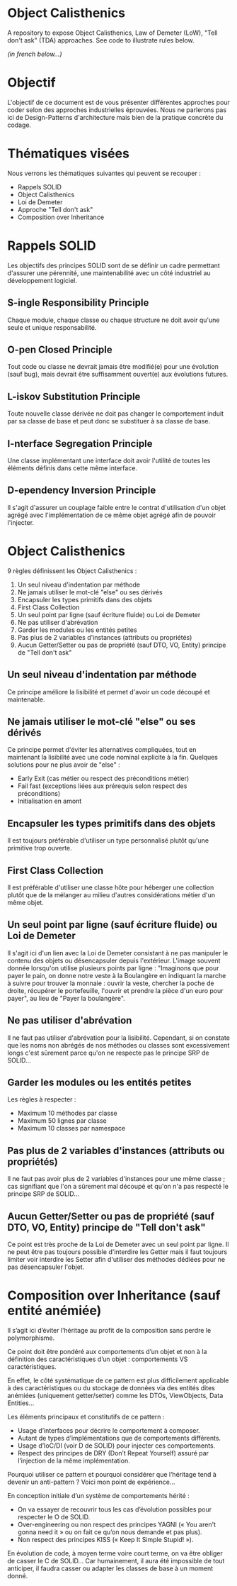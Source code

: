 # Object Calisthenics

A repository to expose Object Calisthenics, Law of Demeter (LoW), "Tell don't ask" (TDA) approaches.
See code to illustrate rules below.

_(in french below...)_

# Objectif

L'objectif de ce document est de vous présenter différentes approches pour coder selon des approches industrielles éprouvées. Nous ne parlerons pas ici de Design-Patterns d'architecture mais bien de la pratique concrète du codage.

# Thématiques visées

Nous verrons les thématiques suivantes qui peuvent se recouper :
- Rappels SOLID
- Object Calisthenics
- Loi de Demeter
- Approche "Tell don't ask"
- Composition over Inheritance

# Rappels SOLID

Les objectifs des principes SOLID sont de se définir un cadre permettant d'assurer une pérennité, une maintenabilité avec un côté industriel au développement logiciel.

## S-ingle Responsibility Principle

Chaque module, chaque classe ou chaque structure ne doit avoir qu'une seule et unique responsabilité.

## O-pen Closed Principle

Tout code ou classe ne devrait jamais être modifié(e) pour une évolution (sauf bug), mais devrait être suffisamment ouvert(e) aux évolutions futures. 

## L-iskov Substitution Principle

Toute nouvelle classe dérivée ne doit pas changer le comportement induit par sa classe de base et peut donc se substituer à sa classe de base.

## I-nterface Segregation Principle

Une classe implémentant une interface doit avoir l'utilité de toutes les éléments définis dans cette même interface.

## D-ependency Inversion Principle

Il s'agit d'assurer un couplage faible entre le contrat d'utilisation d'un objet agrégé avec l'implémentation de ce même objet agrégé afin de pouvoir l'injecter. 

# Object Calisthenics

9 règles définissent les Object Calisthenics :
1. Un seul niveau d'indentation par méthode
2. Ne jamais utiliser le mot-clé "else" ou ses dérivés
3. Encapsuler les types primitifs dans des objets
4. First Class Collection
5. Un seul point par ligne (sauf écriture fluide) ou Loi de Demeter
6. Ne pas utiliser d'abrévation
7. Garder les modules ou les entités petites
8. Pas plus de 2 variables d'instances (attributs ou propriétés)
9. Aucun Getter/Setter ou pas de propriété (sauf DTO, VO, Entity) principe de "Tell don't ask"
   
## Un seul niveau d'indentation par méthode

Ce principe améliore la lisibilité et permet d'avoir un code découpé et maintenable.

## Ne jamais utiliser le mot-clé "else" ou ses dérivés

Ce principe permet d'éviter les alternatives compliquées, tout en maintenant la lisibilité avec une code nominal explicite à la fin.
Quelques solutions pour ne plus avoir de "else" :
- Early Exit (cas métier ou respect des préconditions métier)
- Fail fast (exceptions liées aux prérequis selon respect des préconditions)
- Initialisation en amont

## Encapsuler les types primitifs dans des objets

Il est toujours préférable d'utiliser un type personnalisé plutôt qu'une primitive trop ouverte.

## First Class Collection

Il est préférable d'utiliser une classe hôte pour héberger une collection plutôt que de la mélanger au milieu d'autres considérations métier d'un même objet.

## Un seul point par ligne (sauf écriture fluide) ou Loi de Demeter

Il s'agit ici d'un lien avec la Loi de Demeter consistant à ne pas manipuler le contenu des objets ou désencapsuler depuis l'extérieur.
L'image souvent donnée lorsqu'on utilise plusieurs points par ligne : "Imaginons que pour payer le pain, on donne notre veste à la Boulangère en indiquant la marche à suivre pour trouver la monnaie : ouvrir la veste, chercher la poche de droite, récupérer le portefeuille, l'ouvrir et prendre la pièce d'un euro pour payer", au lieu de "Payer la boulangère".

## Ne pas utiliser d'abrévation

Il ne faut pas utiliser d'abrévation pour la lisibilité. Cependant, si on constate que les noms non abrégés de nos méthodes ou classes sont excessivement longs c'est sûrement parce qu'on ne respecte pas le principe SRP de SOLID...

## Garder les modules ou les entités petites

Les règles à respecter :
- Maximum 10 méthodes par classe
- Maximum 50 lignes par classe
- Maximum 10 classes par namespace

## Pas plus de 2 variables d'instances (attributs ou propriétés)

Il ne faut pas avoir plus de 2 variables d'instances pour une même classe ; cas signifiant que l'on a sûrement mal découpé et qu'on n'a pas respecté le principe SRP de SOLID...

## Aucun Getter/Setter ou pas de propriété (sauf DTO, VO, Entity) principe de "Tell don't ask"

Ce point est très proche de la Loi de Demeter avec un seul point par ligne. Il ne peut être pas toujours possible d'interdire les Getter mais il faut toujours limiter voir interdire les Setter afin d'utiliser des méthodes dédiées pour ne pas désencapsuler l'objet.

# Composition over Inheritance (sauf entité anémiée)

Il s’agit ici d’éviter l’héritage au profit de la composition sans perdre le polymorphisme.

Ce point doit être pondéré aux comportements d’un objet et non à la définition des caractéristiques d’un objet : comportements VS caractéristiques.

En effet, le côté systématique de ce pattern est plus difficilement applicable à des caractéristiques ou du stockage de données via des entités dites anémiées (uniquement getter/setter) comme les DTOs, ViewObjects, Data Entities…

Les éléments principaux et constitutifs de ce pattern :
- Usage d’interfaces pour décrire le comportement à composer.
- Autant de types d’implémentations que de comportements différents.
- Usage d’IoC/DI (voir D de SOLID) pour injecter ces comportements.
- Respect des principes de DRY (Don’t Repeat Yourself) assuré par l’injection de la même implémentation.

Pourquoi utiliser ce pattern et pourquoi considérer que l’héritage tend à devenir un anti-pattern ? Voici mon point de expérience…

En conception initiale d’un système de comportements hérité :
- On va essayer de recouvrir tous les cas d’évolution possibles pour respecter le O de SOLID.
- Over-engineering ou non respect des principes YAGNI (« You aren't gonna need it » ou on fait ce qu’on nous demande et pas plus). 
- Non respect des principes KISS (« Keep It Simple Stupid! »). 

En évolution de code, à moyen terme voire court terme, on va être obliger de casser le C de SOLID… Car humainement, il aura été impossible de tout anticiper, il faudra casser ou adapter les classes de base à un moment donné.

